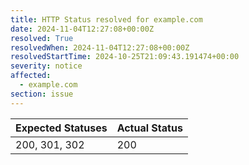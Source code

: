 ```yaml
---
title: HTTP Status resolved for example.com
date: 2024-11-04T12:27:08+00:00Z
resolved: True
resolvedWhen: 2024-11-04T12:27:08+00:00Z
resolvedStartTime: 2024-10-25T21:09:43.191474+00:00
severity: notice
affected:
  - example.com
section: issue
---
```


| Expected Statuses | Actual Status  |
|-------------------|----------------|
| 200, 301, 302 | 200 |
